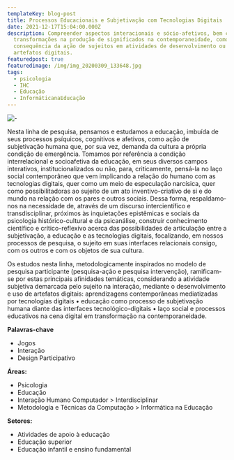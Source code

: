 ```yaml
---
templateKey: blog-post
title: Processos Educacionais e Subjetivação com Tecnologias Digitais
date: 2021-12-17T15:04:00.000Z
description: Compreender aspectos interacionais e sócio-afetivos, bem como as
  transformações na produção de significados na contemporaneidade, como
  consequência da ação de sujeitos em atividades de desenvolvimento ou uso de
  artefatos digitais.
featuredpost: true
featuredimage: /img/img_20200309_133648.jpg
tags:
  - psicologia
  - IHC
  - Educação
  - InformáticanaEducação
---
```

![-](/img/img_20200309_133648.jpg)

Nesta linha de pesquisa, pensamos e estudamos a educação, imbuída de seus processos psíquicos, cognitivos e afetivos, como ação de subjetivação humana que, por sua vez, demanda da cultura a própria condição de emergência. Tomamos por referência a condição interrelacional e socioafetiva da educação, em seus diversos campos interativos, institucionalizados ou não, para, criticamente, pensá-la no laço social contemporâneo que vem implicando a relação do humano com as tecnologias digitais, quer como um meio de especulação narcísica, quer como possibilitadoras ao sujeito de um ato inventivo-criativo de si e do mundo na relação com os pares e outros sociais. Dessa forma, respaldamo-nos na necessidade de, através de um discurso intercientífico e transdisciplinar, próximos às inquietações epistêmicas e sociais da psicologia histórico-cultural e da psicanálise, construir conhecimento científico e crítico-reflexivo acerca das possibilidades de articulação entre a subjetivação, a educação e as tecnologias digitais, focalizando, em nossos processos de pesquisa, o sujeito em suas interfaces relacionais consigo, com os outros e com os objetos de sua cultura. 

Os estudos nesta linha, metodologicamente inspirados no modelo de pesquisa participante (pesquisa-ação e pesquisa intervenção), ramificam-se por estas principais afinidades temáticas, considerando a atividade subjetiva demarcada pelo sujeito na interação, mediante o desenvolvimento e uso de artefatos digitais: aprendizagens contemporâneas mediatizadas por tecnologias digitais • educação como processo de subjetivação humana diante das interfaces tecnológico-digitais • laço social e processos educativos na cena digital em transformação na contemporaneidade.

**Palavras-chave**

* Jogos
* Interação
* Design Participativo

**Áreas:**

* Psicologia
* Educação
* Interação Humano Computador > Interdisciplinar
* Metodologia e Técnicas da Computação > Informática na Educação

**Setores:**

* Atividades de apoio à educação
* Educação superior
* Educação infantil e ensino fundamental